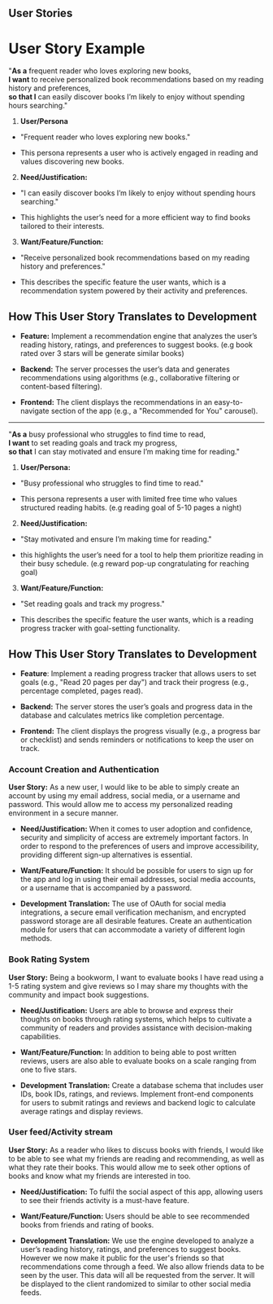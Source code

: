 ## User Stories

# User Story Example

 "**As a** frequent reader who loves exploring new books,<br>
 **I want** to receive personalized book recommendations based on my reading history and preferences,<br>
**so that I** can easily discover books I’m likely to enjoy without spending hours searching."

1. **User/Persona**
 - "Frequent reader who loves exploring new books."

- This persona represents a user who is actively engaged in reading and values discovering new books.

2. **Need/Justification:**

- "I can easily discover books I’m likely to enjoy without spending hours searching."

- This highlights the user’s need for a more efficient way to find books tailored to their interests.

3. **Want/Feature/Function:**

- "Receive personalized book recommendations based on my reading history and preferences."

- This describes the specific feature the user wants, which is a recommendation system powered by their activity and preferences.

## How This User Story Translates to Development

- **Feature:** Implement a recommendation engine that analyzes the user’s reading history, ratings, and preferences to suggest books. (e.g book rated over 3 stars will be generate similar books)

- **Backend:** The server processes the user’s data and generates recommendations using algorithms (e.g., collaborative filtering or content-based filtering).

- **Frontend:** The client displays the recommendations in an easy-to-navigate section of the app (e.g., a "Recommended for You" carousel). 

---

 
"**As a** busy professional who struggles to find time to read,<br>
**I want** to set reading goals and track my progress,<br>
**so that** I can stay motivated and ensure I’m making time for reading."

1. **User/Persona:**

- "Busy professional who struggles to find time to read."

- This persona represents a user with limited free time who values structured reading habits. (e.g reading goal of 5-10 pages a night)

2. **Need/Justification:**

- "Stay motivated and ensure I’m making time for reading."

- this highlights the user’s need for a tool to help them prioritize reading in their busy schedule. (e.g reward pop-up congratulating for reaching goal)

3. **Want/Feature/Function:**

- "Set reading goals and track my progress."

- This describes the specific feature the user wants, which is a reading progress tracker with goal-setting functionality.

## How This User Story Translates to Development ## 
- **Feature**: Implement a reading progress tracker that allows users to set goals (e.g., "Read 20 pages per day") and track their progress (e.g., percentage completed, pages read).

- **Backend:** The server stores the user’s goals and progress data in the database and calculates metrics like completion percentage.

- **Frontend:** The client displays the progress visually (e.g., a progress bar or checklist) and sends reminders or notifications to keep the user on track.

### **Account Creation and Authentication**

**User Story:** As a new user, I would like to be able to simply create an account by using my email address, social media, or a username and password. This would allow me to access my personalized reading environment in a secure manner.

- **Need/Justification:** When it comes to user adoption and confidence, security and simplicity of access are extremely important factors. In order to respond to the preferences of users and improve accessibility, providing different sign-up alternatives is essential.

- **Want/Feature/Function:** It should be possible for users to sign up for the app and log in using their email addresses, social media accounts, or a username that is accompanied by a password.

- **Development Translation:**  The use of OAuth for social media integrations, a secure email verification mechanism, and encrypted password storage are all desirable features. Create an authentication module for users that can accommodate a variety of different login methods.

### **Book Rating System**

**User Story:** Being a bookworm, I want to evaluate books I have read using a 1-5 rating system and give reviews so I may share my thoughts with the community and impact book suggestions.

- **Need/Justification:** Users are able to browse and express their thoughts on books through rating systems, which helps to cultivate a community of readers and provides assistance with decision-making capabilities.

- **Want/Feature/Function:** In addition to being able to post written reviews, users are also able to evaluate books on a scale ranging from one to five stars.

- **Development Translation:** Create a database schema that includes user IDs, book IDs, ratings, and reviews. Implement front-end components for users to submit ratings and reviews and backend logic to calculate average ratings and display reviews.

### **User feed/Activity stream**

**User Story:** As a reader who likes to discuss books with friends, I would like to be able to see what my friends are reading and recommending, as well as what they rate their books. This would allow me to seek other options of books and know what my friends are interested in too.

- **Need/Justification:** To fulfil the social aspect of this app, allowing users to see their friends activity is a must-have feature.

- **Want/Feature/Function:** Users should be able to see recommended books from friends and rating of books.

- **Development Translation:**  We use the engine developed to analyze a user’s reading history, ratings, and preferences to suggest books. However we now make it public for the user's friends so that recommendations come through a feed. We also allow friends data to be seen by the user. This data will all be requested from the server. It will be displayed to the client randomized to similar to other social media feeds.